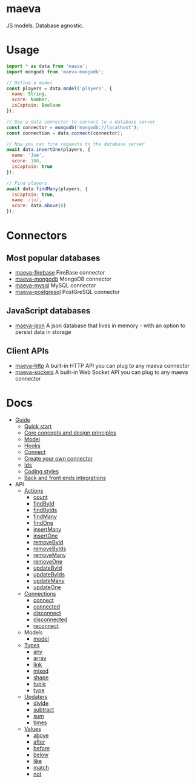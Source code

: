 maeva
===

JS models. Database agnostic.

# Usage

```js
import * as data from 'maeva';
import mongodb from 'maeva-mongodb';

// Define a model
const players = data.model('players', {
  name: String,
  score: Number,
  isCaptain: Boolean
});

// Use a data connector to connect to a database server
const connector = mongodb('mongodb://localhost');
const connection = data.connect(connector);

// Now you can fire requests to the database server
await data.insertOne(players, {
  name: 'Joe',
  score: 100,
  isCaptain: true
});

// Find players
await data.findMany(players, {
  isCaptain: true,
  name: /jo/,
  score: data.above(0)
});
```

# Connectors

## Most popular databases

- [maeva-firebase](https://npmjs.org/packages/maeva-firebase) FireBase connector
- [maeva-mongodb](https://npmjs.org/packages/maeva-mongodb) MongoDB connector
- [maeva-mysql](https://npmjs.org/packages/maeva-mysql) MySQL connector
- [maeva-postgresql](https://npmjs.org/packages/maeva-postgresql) PostGreSQL connector

## JavaScript databases

- [maeva-json](https://npmjs.org/packages/maeva-json) A json database that lives in memory - with an option to persist data in storage

## Client APIs

- [maeva-http](https://npmjs.org/packages/maeva-http) A built-in HTTP API you can plug to any maeva connector
- [maeva-sockets](https://npmjs.org/packages/maeva-sockets) A built-in Web Socket API you can plug to any maeva connector

# Docs

- [Guide](doc/guides/)
  - [Quick start](doc/guides/Quick%20start.md)
  - [Core concepts and design principles](doc/guides/Core%20concepts%20and%20design%20principles.md)
  - [Model](doc/guides/Model.md)
  - [Hooks](doc/guides/Hooks.md)
  - [Connect](doc/guides/Connect.md)
  - [Create your own connector](doc/guides/Create%20your%20own%20connector.md)
  - [Ids](doc/guides/Ids.md)
  - [Coding styles](doc/guides/Coding%20styles.md)
  - [Back and front ends integrations](doc/guides/Back%20and%20front%20ends%20integrations.md)
- API
  - [Actions](./doc/actions)
    - [count](./doc/actions/Count.md)
    - [findById](./doc/actions/findById.md)
    - [findByIds](./doc/actions/findByIds.md)
    - [findMany](./doc/actions/FindMany.md)
    - [findOne](./doc/actions/FindOne.md)
    - [insertMany](./doc/actions/InsertMany.md)
    - [insertOne](./doc/actions/InsertOne.md)
    - [removeById](./doc/actions/removeById.md)
    - [removeByIds](./doc/actions/removeByIds.md)
    - [removeMany](./doc/actions/RemoveMany.md)
    - [removeOne](./doc/actions/RemoveOne.md)
    - [updateById](./doc/actions/updateById.md)
    - [updateByIds](./doc/actions/updateByIds.md)
    - [updateMany](./doc/actions/UpdateMany.md)
    - [updateOne](./doc/actions/UpdateOne.md)
  - [Connections](./doc/connections)
    - [connect](./doc/connections/Connect.md)
    - [connected](./doc/connections/Connected.md)
    - [disconnect](./doc/connections/Disconnect.md)
    - [disconnected](./doc/connections/Disconnected.md)
    - [reconnect](./doc/connections/Reconnect.md)
  - Models
    - [model](./doc/guides/Model.md)
  - [Types](./doc/types)
    - [any](./doc/types/Any.md)
    - [array](./doc/types/Array.md)
    - [link](./doc/types/Link.md)
    - [mixed](./doc/types/Mixed.md)
    - [shape](./doc/types/Shape.md)
    - [tuple](./doc/types/Tuple.md)
    - [type](./doc/types/Type.md)
  - [Updaters](./doc/updaters)
    - [divide](./doc/updaters/Divide.md)
    - [subtract](./doc/updaters/Subtract.md)
    - [sum](./doc/updaters/Sum.md)
    - [times](./doc/updaters/Times.md)
  - [Values](./doc/values)
    - [above](./doc/values/Above.md)
    - [after](./doc/values/After.md)
    - [before](./doc/values/Before.md)
    - [below](./doc/values/Below.md)
    - [like](./doc/values/Like.md)
    - [match](./doc/values/Match.md)
    - [not](./doc/values/Not.md)
